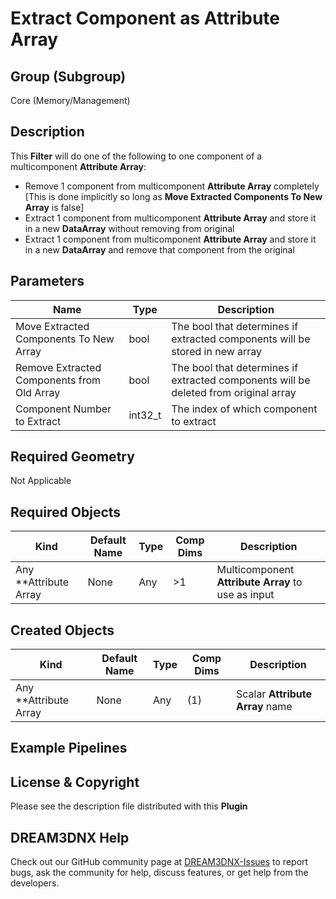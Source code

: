 # Extract Component as Attribute Array

## Group (Subgroup)

Core (Memory/Management)

## Description

This **Filter** will do one of the following to one component of a multicomponent **Attribute Array**:

- Remove 1 component from multicomponent **Attribute Array** completely [This is done implicitly so long as **Move Extracted Components To New Array** is false]
- Extract 1 component from multicomponent **Attribute Array** and store it in a new **DataArray** without removing from original
- Extract 1 component from multicomponent **Attribute Array** and store it in a new **DataArray** and remove that component from the original

## Parameters

| Name | Type | Description |
|------------|------| --------------------------------- |
| Move Extracted Components To New Array | bool | The bool that determines if extracted components will be stored in new array |
| Remove Extracted Components from Old Array | bool | The bool that determines if extracted components will be deleted from original array |
| Component Number to Extract | int32_t | The index of which component to extract |

## Required Geometry

Not Applicable

## Required Objects

| Kind                      | Default Name | Type     | Comp Dims | Description                                 |
|---------------------------|--------------|----------|--------|---------------------------------------------|
| Any **Attribute Array | None | Any | >1 | Multicomponent **Attribute Array** to use as input |

## Created Objects

| Kind                      | Default Name | Type     | Comp Dims | Description                                 |
|---------------------------|--------------|----------|--------|---------------------------------------------|
| Any **Attribute Array | None | Any | (1) | Scalar **Attribute Array** name |

## Example Pipelines

## License & Copyright

Please see the description file distributed with this **Plugin**

## DREAM3DNX Help

Check out our GitHub community page at [DREAM3DNX-Issues](https://github.com/BlueQuartzSoftware/DREAM3DNX-Issues) to report bugs, ask the community for help, discuss features, or get help from the developers.
